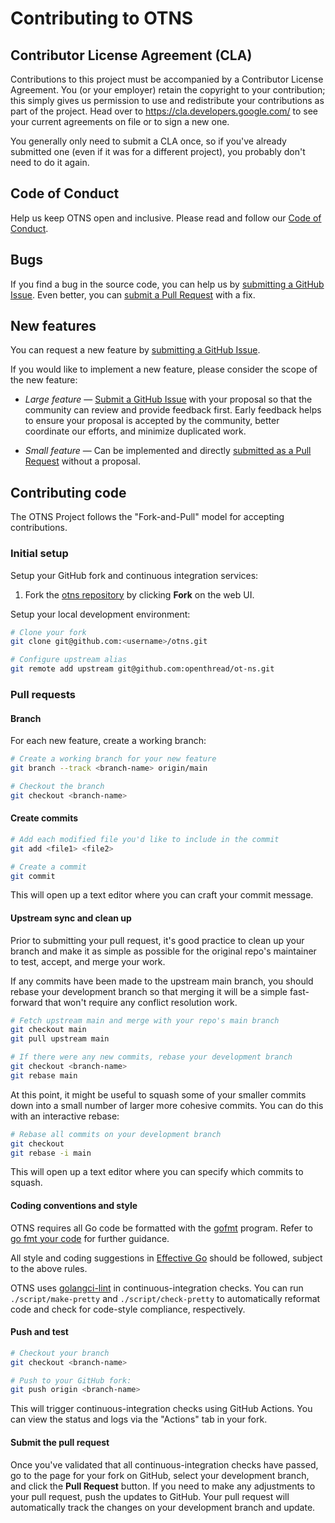 # Contributing to OTNS

## Contributor License Agreement (CLA)

Contributions to this project must be accompanied by a Contributor License Agreement. You (or your employer) retain the copyright to your contribution; this simply gives us permission to use and redistribute your contributions as part of the project. Head over to <https://cla.developers.google.com/> to see your current agreements on file or to sign a new one.

You generally only need to submit a CLA once, so if you've already submitted one (even if it was for a different project), you probably don't need to do it again.

## Code of Conduct

Help us keep OTNS open and inclusive. Please read and follow our [Code of Conduct](CODE_OF_CONDUCT.md).

## Bugs

If you find a bug in the source code, you can help us by [submitting a GitHub Issue](https://github.com/EskoDijk/ot-ns/issues/new). Even better, you can [submit a Pull Request](#pull-requests) with a fix.

## New features

You can request a new feature by [submitting a GitHub Issue](https://github.com/EskoDijk/ot-ns/issues/new).

If you would like to implement a new feature, please consider the scope of the new feature:

- _Large feature_ — [Submit a GitHub Issue](https://github.com/EskoDijk/ot-ns/issues/new) with your proposal so that the community can review and provide feedback first. Early feedback helps to ensure your proposal is accepted by the community, better coordinate our efforts, and minimize duplicated work.

- _Small feature_ — Can be implemented and directly [submitted as a Pull Request](#pull-requests) without a proposal.

## Contributing code

The OTNS Project follows the "Fork-and-Pull" model for accepting contributions.

### Initial setup

Setup your GitHub fork and continuous integration services:

1. Fork the [otns repository](https://github.com/EskoDijk/ot-ns) by clicking **Fork** on the web UI.

Setup your local development environment:

```bash
# Clone your fork
git clone git@github.com:<username>/otns.git

# Configure upstream alias
git remote add upstream git@github.com:openthread/ot-ns.git
```

### Pull requests

#### Branch

For each new feature, create a working branch:

```bash
# Create a working branch for your new feature
git branch --track <branch-name> origin/main

# Checkout the branch
git checkout <branch-name>
```

#### Create commits

```bash
# Add each modified file you'd like to include in the commit
git add <file1> <file2>

# Create a commit
git commit
```

This will open up a text editor where you can craft your commit message.

#### Upstream sync and clean up

Prior to submitting your pull request, it's good practice to clean up your branch and make it as simple as possible for the original repo's maintainer to test, accept, and merge your work.

If any commits have been made to the upstream main branch, you should rebase your development branch so that merging it will be a simple fast-forward that won't require any conflict resolution work.

```bash
# Fetch upstream main and merge with your repo's main branch
git checkout main
git pull upstream main

# If there were any new commits, rebase your development branch
git checkout <branch-name>
git rebase main
```

At this point, it might be useful to squash some of your smaller commits down into a small number of larger more cohesive commits. You can do this with an interactive rebase:

```bash
# Rebase all commits on your development branch
git checkout
git rebase -i main
```

This will open up a text editor where you can specify which commits to squash.

#### Coding conventions and style

OTNS requires all Go code be formatted with the [gofmt](https://golang.org/cmd/gofmt/) program. Refer to [go fmt your code](https://blog.golang.org/go-fmt-your-code) for further guidance.

All style and coding suggestions in [Effective Go](https://golang.org/doc/effective_go.html) should be followed, subject to the above rules.

OTNS uses [golangci-lint](https://golangci.com/) in continuous-integration checks. You can run `./script/make-pretty` and `./script/check-pretty` to automatically reformat code and check for code-style compliance, respectively.

#### Push and test

```bash
# Checkout your branch
git checkout <branch-name>

# Push to your GitHub fork:
git push origin <branch-name>
```

This will trigger continuous-integration checks using GitHub Actions. You can view the status and logs via the "Actions" tab in your fork.

#### Submit the pull request

Once you've validated that all continuous-integration checks have passed, go to the page for your fork on GitHub, select your development branch, and click the **Pull Request** button. If you need to make any adjustments to your pull request, push the updates to GitHub. Your pull request will automatically track the changes on your development branch and update.
